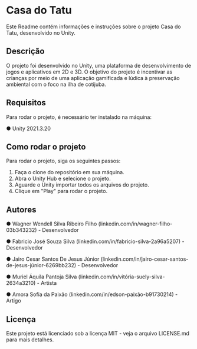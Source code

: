 # Casa do Tatu
Este Readme contém informações e instruções sobre o projeto Casa do Tatu, desenvolvido no
Unity.

## Descrição
O projeto foi desenvolvido no Unity, uma plataforma de desenvolvimento de jogos e aplicativos
em 2D e 3D. O objetivo do projeto é incentivar as crianças por meio de uma aplicação gamificada
e lúdica à preservação ambiental com o foco na ilha de cotijuba.

## Requisitos
Para rodar o projeto, é necessário ter instalado na máquina:

● Unity 2021.3.20

## Como rodar o projeto
Para rodar o projeto, siga os seguintes passos:
1. Faça o clone do repositório em sua máquina.
2. Abra o Unity Hub e selecione o projeto.
3. Aguarde o Unity importar todos os arquivos do projeto.
4. Clique em "Play" para rodar o projeto.

## Autores
● Wagner Wendell Silva Ribeiro Filho (linkedin.com/in/wagner-filho-03b343232) -
Desenvolvedor

● Fabricio José Souza Silva (linkedin.com/in/fabricio-silva-2a96a5207) - Desenvolvedor

● Jairo Cesar Santos De Jesus Júnior
(linkedin.com/in/jairo-cesar-santos-de-jesus-júnior-6269bb232) - Desenvolvedor

● Muriel Áquila Pantoja Silva (linkedin.com/in/vitória-suely-silva-2634a3210) - Artista

● Amora Sofia da Paixão (linkedin.com/in/edson-paixão-b91730214) - Artigo

## Licença
Este projeto está licenciado sob a licença MIT - veja o arquivo LICENSE.md para mais detalhes.

